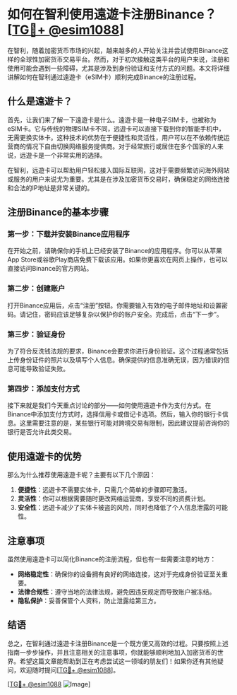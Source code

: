 # 如何在智利使用遠遊卡注册Binance？[[TG💪+ @esim1088](https://t.me/s/esim1088)]

在智利，随着加密货币市场的兴起，越来越多的人开始关注并尝试使用Binance这样的全球性加密货币交易平台。然而，对于初次接触这类平台的用户来说，注册和使用可能会遇到一些障碍，尤其是涉及到身份验证和支付方式的问题。本文将详细讲解如何在智利通过遠遊卡（eSIM卡）顺利完成Binance的注册过程。

## 什么是遠遊卡？

首先，让我们来了解一下遠遊卡是什么。遠遊卡是一种电子SIM卡，也被称为eSIM卡。它与传统的物理SIM卡不同，远遊卡可以直接下载到你的智能手机中，无需更换实体卡。这种技术的优势在于便捷性和灵活性，用户可以在不依赖传统运营商的情况下自由切换网络服务提供商。对于经常旅行或居住在多个国家的人来说，远遊卡是一个非常实用的选择。

在智利，远遊卡可以帮助用户轻松接入国际互联网，这对于需要频繁访问海外网站或服务的用户来说尤为重要。尤其是在涉及加密货币交易时，确保稳定的网络连接和合法的IP地址是非常关键的。

## 注册Binance的基本步骤

### 第一步：下载并安装Binance应用程序

在开始之前，请确保你的手机上已经安装了Binance的应用程序。你可以从苹果App Store或谷歌Play商店免费下载该应用。如果你更喜欢在网页上操作，也可以直接访问Binance的官方网站。

### 第二步：创建账户

打开Binance应用后，点击“注册”按钮。你需要输入有效的电子邮件地址和设置密码。请记住，密码应该足够复杂以保护你的账户安全。完成后，点击“下一步”。

### 第三步：验证身份

为了符合反洗钱法规的要求，Binance会要求你进行身份验证。这个过程通常包括上传身份证件的照片以及填写个人信息。确保提供的信息准确无误，因为错误的信息可能导致验证失败。

### 第四步：添加支付方式

接下来就是我们今天重点讨论的部分——如何使用遠遊卡作为支付方式。在Binance中添加支付方式时，选择信用卡或借记卡选项。然后，输入你的银行卡信息。这里需要注意的是，某些银行可能对跨境交易有限制，因此建议提前咨询你的银行是否允许此类交易。

## 使用遠遊卡的优势

那么为什么推荐使用遠遊卡呢？主要有以下几个原因：

1. **便捷性**：远遊卡不需要实体卡，只需几个简单的步骤即可激活。
2. **灵活性**：你可以根据需要随时更改网络运营商，享受不同的资费计划。
3. **安全性**：远遊卡减少了实体卡被盗的风险，同时也降低了个人信息泄露的可能性。

## 注意事项

虽然使用遠遊卡可以简化Binance的注册流程，但也有一些需要注意的地方：

- **网络稳定性**：确保你的设备拥有良好的网络连接，这对于完成身份验证至关重要。
- **法律合规性**：遵守当地的法律法规，避免因违反规定而导致账户被冻结。
- **隐私保护**：妥善保管个人资料，防止泄露给第三方。

## 结语

总之，在智利通过遠遊卡注册Binance是一个既方便又高效的过程。只要按照上述指南一步步操作，并且注意相关的注意事项，你就能够顺利地加入加密货币的世界。希望这篇文章能帮助到正在考虑尝试这一领域的朋友们！如果你还有其他疑问，欢迎随时提问[[TG💪+ @esim1088](https://t.me/s/esim1088)]。

[[TG💪+ @esim1088](https://t.me/s/esim1088) ![Image](https://i.postimg.cc/4NQfJmqS/Snipaste-2025-05-13-00-14-12.png)]